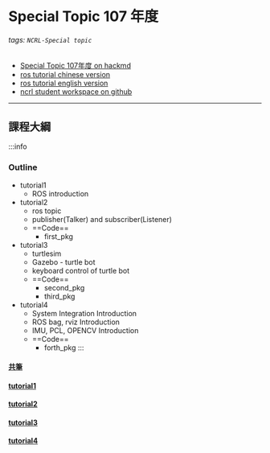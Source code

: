 # Special Topic 107 年度 
###### tags: `NCRL-Special topic`
* [Special Topic 107年度 on hackmd](https://hackmd.io/khJYGMU5T5yhSdlVuzqXEA?view)
* [ros tutorial chinese version](http://wiki.ros.org/cn/ROS/Tutorials)
* [ros tutorial english version](http://wiki.ros.org/ROS/Tutorials)
* [ncrl student workspace on github ](https://github.com/ChadLin9596/NCRL-students)
---
## 課程大綱
:::info
### Outline
* tutorial1
  * ROS introduction
* tutorial2
  * ros topic
  * publisher(Talker) and subscriber(Listener)
  * ==Code==
    * first_pkg
* tutorial3
  * turtlesim
  * Gazebo - turtle bot
  * keyboard control of turtle bot
  * ==Code==
    * second_pkg
    * third_pkg
* tutorial4
  * System Integration Introduction
  * ROS bag, rviz Introduction
  * IMU, PCL, OPENCV Introduction
  * ==Code==
    * forth_pkg
:::
#### [共筆](https://hackmd.io/gVnYJzH9TsmR_KNVpY8jZQ)
#### [tutorial1](https://drive.google.com/a/nctu.edu.tw/file/d/1RKlDUaHvTf9FwtQ_dayziw9Bi2Rx3e9T/view?usp=sharing)
#### [tutorial2](https://hackmd.io/2TpmLfAUQkWf5Js2na_qzg?view)
#### [tutorial3](https://hackmd.io/-p-JNWRrTKaOIWJdzLZXrg)
#### [tutorial4](https://hackmd.io/iHjCzic8Q_WBCQYulo38GA)
